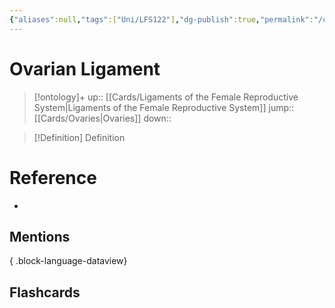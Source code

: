 ```yaml
---
{"aliases":null,"tags":["Uni/LFS122"],"dg-publish":true,"permalink":"/cards/ovarian-ligament/","dgPassFrontmatter":true}
---
```


# Ovarian Ligament

> [!ontology]+
> up:: [[Cards/Ligaments of the Female Reproductive System\|Ligaments of the Female Reproductive System]]
> jump:: [[Cards/Ovaries\|Ovaries]]
> down:: 

> [!Definition] Definition
> 

# Reference
- 

## Mentions

{ .block-language-dataview}

## Flashcards
